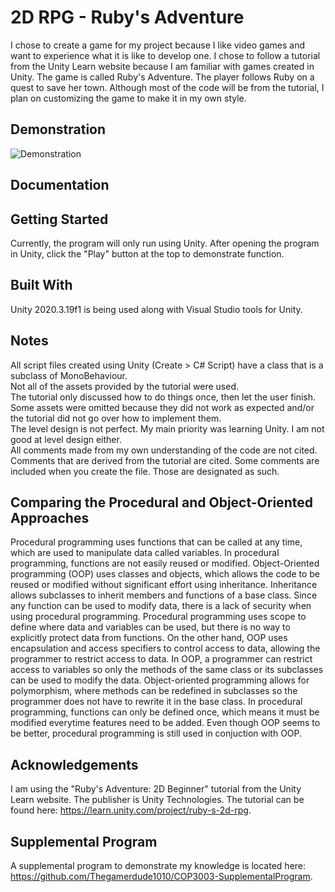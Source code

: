 # 2D RPG - Ruby's Adventure

I chose to create a game for my project because I like video games and want to experience what it is like to develop one.
I chose to follow a tutorial from the Unity Learn website because I am familiar with games created in Unity.
The game is called Ruby's Adventure. The player follows Ruby on a quest to save her town.
Although most of the code will be from the tutorial, I plan on customizing the game to make it in my own style.

## Demonstration
![Demonstration](docs/gamedemonstration.gif)

## Documentation

## Getting Started
Currently, the program will only run using Unity. After opening the program in Unity, click the "Play" button at the top to demonstrate function.

## Built With
Unity 2020.3.19f1 is being used along with Visual Studio tools for Unity.

## Notes
All script files created using Unity (Create > C# Script) have a class that is a subclass of MonoBehaviour.
<br /> Not all of the assets provided by the tutorial were used.
<br /> The tutorial only discussed how to do things once, then let the user finish.
<br /> Some assets were omitted because they did not work as expected and/or the tutorial did not go over how to implement them.
<br /> The level design is not perfect. My main priority was learning Unity. I am not good at level design either.
<br /> All comments made from my own understanding of the code are not cited. Comments that are derived from the tutorial are cited. Some comments are included when you create the file. Those are designated as such.

## Comparing the Procedural and Object-Oriented Approaches
Procedural programming uses functions that can be called at any time, which are used to manipulate data called variables. In procedural programming, functions are not easily reused or modified. Object-Oriented programming (OOP) uses classes and objects, which allows the code to be reused or modified without significant effort using inheritance. Inheritance allows subclasses to inherit members and functions of a base class. Since any function can be used to modify data, there is a lack of security when using procedural programming. Procedural programming uses scope to define where data and variables can be used, but there is no way to explicitly protect data from functions. On the other hand, OOP uses encapsulation and access specifiers to control access to data, allowing the programmer to restrict access to data. In OOP, a programmer can restrict access to variables so only the methods of the same class or its subclasses can be used to modify the data. Object-oriented programming allows for polymorphism, where methods can be redefined in subclasses so the programmer does not have to rewrite it in the base class. In procedural programming, functions can only be defined once, which means it must be modified everytime features need to be added. Even though OOP seems to be better, procedural programming is still used in conjuction with OOP.

## Acknowledgements
I am using the "Ruby's Adventure: 2D Beginner" tutorial from the Unity Learn website. The publisher is Unity Technologies.
The tutorial can be found here: https://learn.unity.com/project/ruby-s-2d-rpg.

## Supplemental Program
A supplemental program to demonstrate my knowledge is located here:
https://github.com/Thegamerdude1010/COP3003-SupplementalProgram.
